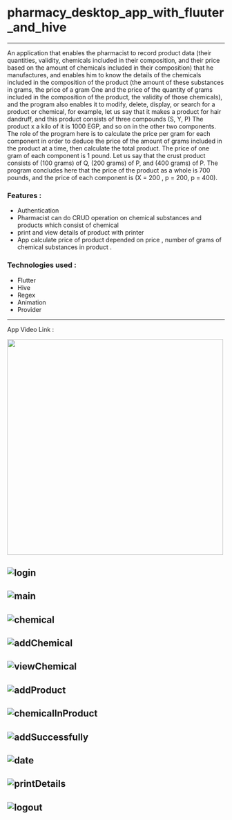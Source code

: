 # pharmacy_desktop_app_with_fluuter_and_hive
---
An application that enables the pharmacist to record product data (their quantities, validity, chemicals included in their composition, and their price based on the amount of chemicals included in their composition) that he manufactures, and enables him to know the details of the chemicals included in the composition of the product (the amount of these substances in grams, the price of a gram One and the price of the quantity of grams included in the composition of the product, the validity of those chemicals), and the program also enables it to modify, delete, display, or search for a product or chemical, for example, let us say that it makes a product for hair dandruff, and this product consists of three compounds (S, Y, P) The product x a kilo of it is 1000 EGP, and so on in the other two components. The role of the program here is to calculate the price per gram for each component in order to deduce the price of the amount of grams included in the product at a time, then calculate the total product. The price of one gram of each component is 1 pound. Let us say that the crust product consists of (100 grams) of Q, (200 grams) of P, and (400 grams) of P. The program concludes here that the price of the product as a whole is 700 pounds, and the price of each component is (X = 200 , p = 200, p = 400).

### Features : 
- Authentication
-  Pharmacist can do CRUD operation on chemical substances and products which consist of chemical
- print and view details of product with printer
- App calculate price of product depended on price , number of grams of chemical substances in product .
  
### Technologies used :
- Flutter
- Hive
- Regex
- Animation
- Provider
---
App Video Link :

<a href="https://www.youtube.com/watch?v=nCnA6FqwU9E">
    <img src="https://github.com/user-attachments/assets/230965bd-f4ef-47c1-94cb-f812f71f3cc4" width="500" height="500">
</a>

![login](https://github.com/user-attachments/assets/29d5385d-aef8-4993-9dff-fdce0b4d4556)
---
![main](https://github.com/user-attachments/assets/230965bd-f4ef-47c1-94cb-f812f71f3cc4)
---
![chemical](https://github.com/user-attachments/assets/adf0ffbc-d7ac-4140-8215-867a535506c6)
---
![addChemical](https://github.com/user-attachments/assets/e6a48f21-7d80-45b0-984a-e32af149383a)
---
![viewChemical](https://github.com/user-attachments/assets/b7abba6b-2dfb-4ab8-882c-c6a8ed93f806)
---
![addProduct](https://github.com/user-attachments/assets/256f15e5-95dc-41dd-8321-daf3548346b6)
---
![chemicalInProduct](https://github.com/user-attachments/assets/0d6560e0-912a-4c4f-b986-fc04982c63cb)
---
![addSuccessfully](https://github.com/user-attachments/assets/5392394f-18ac-46f0-b8fb-83aeb83eed00)
---
![date](https://github.com/user-attachments/assets/ab745a15-6715-4226-a4ea-6a0a74f62411)
---
![printDetails](https://github.com/user-attachments/assets/eb0dae51-c464-4eca-a432-52664760edeb)
---
![logout](https://github.com/user-attachments/assets/beb84f45-cd08-4716-a0ea-b73b283a967e)
-------------------------------------------------------------------------------------------------



